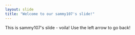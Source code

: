 ```yaml
---
layout: slide
title: "Welcome to our sammy107's slide!"
---
```

This is sammy107's slide - voila!
Use the left arrow to go back!